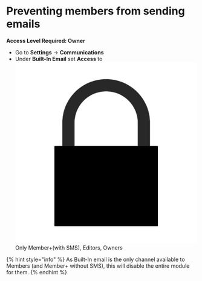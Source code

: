 # Preventing members from sending emails

**Access Level Required: Owner**

* Go to **Settings**  -> **Communications**
* Under **Built-In Email** set **Access** to <img src="../../.gitbook/assets/padlock icon.png" alt="" data-size="line">Only Member+(with SMS), Editors, Owners

{% hint style="info" %}
As Built-In email is the only channel available to Members (and Member+ without SMS), this will disable the entire module for them.&#x20;
{% endhint %}

